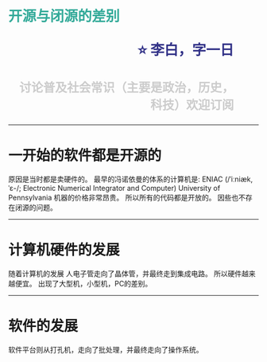 <span style="color:#3A9">开源与闭源的差别</span><p style="text-align:right;font-size:28px;margin-right:50px;color:#333388;">:star: 李白，字一日</p><p style="text-align:right;font-size:24px;margin-right:50px;color:#ccc">讨论普及社会常识（主要是政治，历史，科技）欢迎订阅</p>
===
---
一开始的软件都是开源的
===
原因是当时都是卖硬件的。
最早的冯诺依曼的体系的计算机是:
ENIAC (/ˈiːniæk, ˈɛ-/; Electronic Numerical Integrator and Computer)
University of Pennsylvania
机器的价格非常昂贵。
所以所有的代码都是开放的。
因些也不存在闭源的问题。

---
计算机硬件的发展
===
随着计算机的发展
人电子管走向了晶体管，并最终走到集成电路。
所以硬件越来越便宜。
出现了大型机，小型机，PC的差别。

---
软件的发展
===
软件平台则从打孔机，走向了批处理，并最终走向了操作系统。